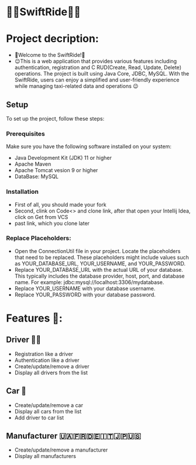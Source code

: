 # 🚕🚕SwiftRide🚕🚕

# Project decription:
- 🫡Welcome to the SwiftRide!🫡
- 😉This is a web application that provides various features including authentication, registration and C
RUD(Create, Read, Update, Delete) operations.
The project is built using Java Core, JDBC, MySQL.
With the SwiftRide, users can enjoy a simplified and user-friendly experience while managing taxi-related data and operations
😉


## Setup

To set up the project, follow these steps:

### Prerequisites

Make sure you have the following software installed on your system:

- Java Development Kit (JDK) 11 or higher
- Apache Maven
- Apache Tomcat vesion 9 or higher
- DataBase: MySQL

### Installation
- First of all, you should made your fork
- Second, clink on Code<> and clone link, after that open your Intellij Idea, click on Get from VCS
- past link, which you clone later

### Replace Placeholders:
- Open the ConnectionUtil file in your project.
Locate the placeholders that need to be replaced.
These placeholders might include values such as YOUR_DATABASE_URL, YOUR_USERNAME, and YOUR_PASSWORD.
- Replace YOUR_DATABASE_URL with the actual URL of your database. This typically includes the database provider, host, port, and  database name. For example: jdbc:mysql://localhost:3306/mydatabase.
- Replace YOUR_USERNAME with your database username.
- Replace YOUR_PASSWORD with your database password. 


# Features 🤌:

## Driver  🤵‍♂️
- Registration like a driver
- Authentication like a driver
- Create/update/remove a driver
- Display all drivers from the list

## Car 🚕
- Create/update/remove a car
- Display all cars from the list
- Add driver to car list

## Manufacturer 🇺🇦🇫🇷🇩🇪🇮🇹🇯🇵🇺🇸
- Create/update/remove a manufacturer
- Display all manufacturers
